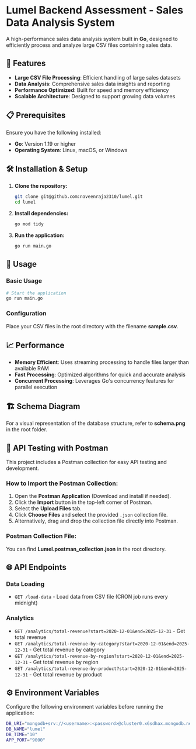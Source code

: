 # **Lumel Backend Assessment - Sales Data Analysis System**  

A high-performance sales data analysis system built in **Go**, designed to efficiently process and analyze large CSV files containing sales data.  

## 🚀 **Features**  

- **Large CSV File Processing**: Efficient handling of large sales datasets  
- **Data Analysis**: Comprehensive sales data insights and reporting  
- **Performance Optimized**: Built for speed and memory efficiency  
- **Scalable Architecture**: Designed to support growing data volumes  



## 📋 **Prerequisites**  

Ensure you have the following installed:  

- **Go**: Version 1.19 or higher  
- **Operating System**: Linux, macOS, or Windows  



## 🛠️ **Installation & Setup**  

1. **Clone the repository:**  
   ```bash
   git clone git@github.com:naveenraja2310/lumel.git
   cd lumel
   ```

2. **Install dependencies:**  
   ```bash
   go mod tidy
   ```

3. **Run the application:**  
   ```bash
   go run main.go
   ```



## 🔧 **Usage**  

### **Basic Usage**  
```bash
# Start the application
go run main.go
```

### **Configuration**  
Place your CSV files in the root directory with the filename **sample.csv**.  



## 📈 **Performance**  

- **Memory Efficient**: Uses streaming processing to handle files larger than available RAM  
- **Fast Processing**: Optimized algorithms for quick and accurate analysis  
- **Concurrent Processing**: Leverages Go's concurrency features for parallel execution  

## 🏗️ **Schema Diagram**  
For a visual representation of the database structure, refer to **schema.png** in the root folder.

## 🧪 **API Testing with Postman**  

This project includes a Postman collection for easy API testing and development.  

### **How to Import the Postman Collection:**  

1. Open the **Postman Application** (Download and install if needed).  
2. Click the **Import** button in the top-left corner of Postman.  
3. Select the **Upload Files** tab.  
4. Click **Choose Files** and select the provided `.json` collection file.  
5. Alternatively, drag and drop the collection file directly into Postman.  

### **Postman Collection File:**  
You can find **Lumel.postman_collection.json** in the root directory.  



## 🌐 **API Endpoints**  

### **Data Loading**  
- `GET /load-data` - Load data from CSV file (CRON job runs every midnight)  

### **Analytics**  
- `GET /analytics/total-revenue?start=2020-12-01&end=2025-12-31` - Get total revenue  
- `GET /analytics/total-revenue-by-category?start=2020-12-01&end=2025-12-31` - Get total revenue by category  
- `GET /analytics/total-revenue-by-region?start=2020-12-01&end=2025-12-31` - Get total revenue by region  
- `GET /analytics/total-revenue-by-product?start=2020-12-01&end=2025-12-31` - Get total revenue by product  



## ⚙️ **Environment Variables**  

Configure the following environment variables before running the application:  

```bash
DB_URI="mongodb+srv://<username>:<password>@cluster0.x6sdhax.mongodb.net/"
DB_NAME="lumel"
DB_TIME="10"
APP_PORT="9000"
```

